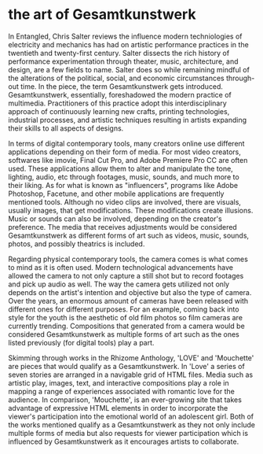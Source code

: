 # the art of Gesamtkunstwerk  
<p>
In Entangled, Chris Salter reviews the influence modern techniologies of electricity and mechanics has had on  
artistic performance practices in the twentieth and twenty-first century. Salter dissects the rich history of  
performance experimentation through theater, music, architecture, and design, are a few fields to name. Salter  
does so while remaining mindful of the alterations of the political, social, and economic circumstances through-  
out time. In the piece, the term Gesamtkunstwerk gets introduced. Gesamtkunstwerk, essentially, foreshadowed  
the modern practice of multimedia. Practitioners of this practice adopt this interdisciplinary approach of  
continuously learning new crafts, printing technologies, industrial processes, and artistic techniques resulting  
in artists expanding their skills to all aspects of designs.
</p>
  
<p>
In terms of digital contemporary tools, many creators online use different applications depending on their  
form of media. For most video creators, softwares like imovie, Final Cut Pro, and Adobe Premiere Pro CC are often  
used. These applications allow them to alter and manipulate the tone, lighting, audio, etc through footages, music,  
sounds, and much more to their liking. As for what is known as "influencers", programs like Adobe Photoshop,  
Facetune, and other mobile applications are frequently mentioned tools. Although no video clips are involved, there  
are visuals, usually images, that get modifications. These modifications create illusions. Music or sounds can also  
be involved, depending on the creator's preference. The media that receives adjustments would be considered  
Gesamtkunstwerk as different forms of art such as videos, music, sounds, photos, and possibly theatrics is included.
</p>
  
<p>
Regarding physical contemporary tools, the camera comes is what comes to mind as it is often used. Modern  
technological advancements have allowed the camera to not only capture a still shot but to record footages and pick  
up audio as well. The way the camera gets utilized not only depends on the artist's intention and objective but  
also the type of camera. Over the years, an enormous amount of cameras have been released with different ones for  
different purposes. For an example, coming back into style for the youth is the aesthetic of old film photos so  
film cameras are currently trending. Compositions that generated from a camera would be considered Gesamtkunstwerk  
as multiple forms of art such as the ones listed previously (for digital tools) play a part.
</p>
  
<p>
Skimming through works in the Rhizome Anthology, 'LOVE' and 'Mouchette' are pieces that would qualify as a  
Gesamtkunstwerk. In 'Love' a series of seven stories are arranged in a navigable grid of HTML files. Media such as  
artistic play, images, text, and interactive compositions play a role in mapping a range of experiences associated  
with romantic love for the audience. In comparison, 'Mouchette', is an ever-growing site that takes advantage of  
expressive HTML elements in order to incorporate the viewer's participation into the emotional world of an  
adolescent girl. Both of the works mentioned qualify as a Gesamtkunstwerk as they not only include multiple forms of  
media but also requests for viewer participation which is influenced by Gesamtkunstwerk as it encourages artists to  
collaborate.


<!--           ____  
        o8%8888,    
      o88%8888888.  
     8'-    -:8888b   
    8'         8888  
   d8.-=. ,==-.:888b  
   >8 `~` :`~' d8888   
   88         ,88888   
   88b. `-~  ':88888  
   888b ~==~ .:88888 
   88888o--:':::8888      
   `88888| :::' 8888b  
   8888^^'       8888b  
  d888           ,%888b.   
 d88%            %%%8--'-.  
/88:.__ ,       _%-' ---  -  
    '''::===..-'   =  --. -->

